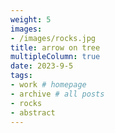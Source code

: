 ```yaml
---
weight: 5
images:
- /images/rocks.jpg
title: arrow on tree
multipleColumn: true
date: 2023-9-5
tags:
- work # homepage
- archive # all posts
- rocks
- abstract
---
```


